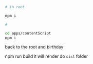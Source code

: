 ```bash
# in root 

npm i

#

cd apps/contentScript
npm i
```

back to the root and birthday


npm run build
it will render do `dist` folder
